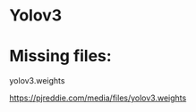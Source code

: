 # Yolov3

# Missing files:

  yolov3.weights
       
       
   https://pjreddie.com/media/files/yolov3.weights 
